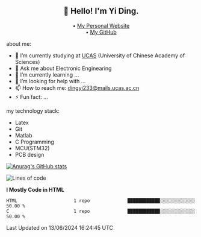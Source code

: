 <h2 align="center">👋 Hello! I'm Yi Ding.</h2>
<p align="center">
  • <a href="https://yidingg.github.io/YiDingg/#/">My Personal Website</a><br>
  • <a href="https://github.com/YiDingg">My GitHub</a>
</p>


about me:
- 🔭 I’m currently studying at [UCAS](https://www.ucas.ac.cn/) (University of Chinese Academy of Sciences)
- 💬 Ask me about Electronic Enginearing
- 🌱 I’m currently learning ...
- 🤔 I’m looking for help with ...
- 📫 How to reach me: dingyi233@mails.ucas.ac.cn
- ⚡ Fun fact: ...

my technology stack:
- Latex
- Git
- Matlab
- C Programming
- MCU(STM32)
- PCB design

[![Anurag's GitHub stats](https://github-readme-stats.vercel.app/api?username=YiDingg)](https://github.com/anuraghazra/github-readme-stats)

<!--START_SECTION:waka-->
![Lines of code](https://img.shields.io/badge/From%20Hello%20World%20I%27ve%20Written-389.8%20thousand%20lines%20of%20code-blue)

**I Mostly Code in HTML** 

```text
HTML                     1 repo              ████████████░░░░░░░░░░░░░   50.00 % 
C                        1 repo              ████████████░░░░░░░░░░░░░   50.00 % 
```




 Last Updated on 13/06/2024 16:24:45 UTC
<!--END_SECTION:waka-->
